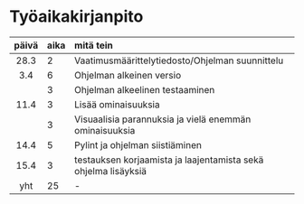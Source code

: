 # Työaikakirjanpito

| päivä | aika | mitä tein  |
| :----:|:-----| :-----|
| 28.3  | 2    | Vaatimusmäärittelytiedosto/Ohjelman suunnittelu |
| 3.4   | 6    | Ohjelman alkeinen versio |
|       | 3    | Ohjelman alkeelinen testaaminen |
| 11.4  | 3    | Lisää ominaisuuksia |
|       | 3    | Visuaalisia parannuksia ja vielä enemmän ominaisuuksia |
| 14.4  | 5    | Pylint ja ohjelman siistiäminen |
| 15.4  | 3    | testauksen korjaamista ja laajentamista sekä ohjelma lisäyksiä |
| yht   | 25   | - | 
